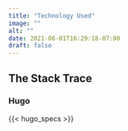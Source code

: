 ```yaml
---
title: "Technology Used"
image: ""
alt: ""
date: 2021-06-01T16:29:18-07:00
draft: false
---
```

## The Stack Trace
### Hugo
{{< hugo_specs >}}
